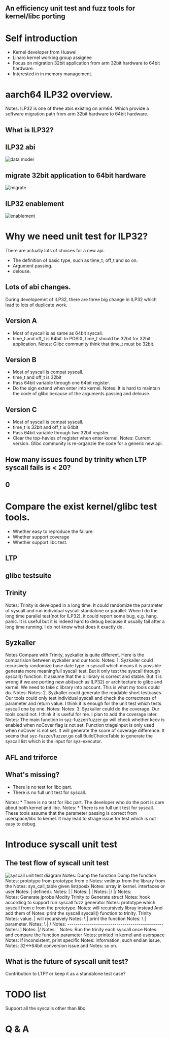 
An efficiency unit test and fuzz tools for kernel/libc porting
--------------------------------------------------------------

# Self introduction

*   Kernel developer from Huawei
*   Linaro kernel working group assignee
*   Focus on migration 32bit application from arm 32bit hardware to 64bit hardware.
*   Interested in in memory management.

# aarch64 ILP32 overview.
Notes: ILP32 is one of three abis existing on arm64. Which provide a software migration path from arm 32bit hardware to 64bit hardware.

## What is ILP32?
## ILP32 abi
![data model](images/data_model.png)

## migrate 32bit application to 64bit hardware
![migrate](images/migrate_32bit_app_to_64bit_hardware.jpg)

## ILP32 enablement
![enablement](images/aarch64_ilp32_architecture.jpg)

# Why we need unit test for ILP32?
There are actually lots of choices for a new api.
*   The definition of basic type, such as time_t, off_t and so on.
*   Argument passing.
*   delouse.

## Lots of abi changes.
During developemnt of ILP32, there are three big change in ILP32 which lead to lots of duplicate work.

## Version A
*   Most of syscall is as same as 64bit syscall.
*   time_t and off_t is 64bit. In POSIX, time_t should be 32bit for 32bit application.
Notes: Glibc community think that time_t must be 32bit.

## Version B
*   Most of syscall is compat syscall.
*   time_t and off_t is 32bit
*   Pass 64bit variable through one 64bit register.
*   Do the sign extend when enter into kernel.
Notes: It is hard to maintain the code of glibc because of the arguments passing and delouse.

## Version C
*   Most of syscall is compat syscall.
*   time_t is 32bit and off_t is 64bit
*   Pass 64bit variable through two 32bit register.
*   Clear the top-havies of register when enter kernel.
Notes: Current version. Glibc community is re-organzie the code for a generic new api.

## How many issues found by trinity when LTP syscall fails is < 20?

## 0

# Compare the exist kernel/glibc test tools.
*   Whether easy to reproduce the failure.
*   Whether support coverage
*   Whether support libc test.

## LTP

## glibc testsuite

## Trinity
Notes: Trinity is developed in a long time. It could randomize the parameter of syscall and run individual syscall standalone or parallel. When I do the long time parallel test(not for ILP32), it could report some bug, e.g. hang, panic. It is useful but it is indeed hard to debug because it usually fail after a long time running. I do not know what does it exactly do.

## Syzkaller
Notes Compare with Trinity, syzkaller is quite different. Here is the comparision between syzkaller and our tools:
Notes: 1.  Syzkaller could recursively randomize base date type in syscall which means it is possible generate more meaningfull syscall test. But it only test the syscall through syscall() function. It assume that the c library is correct and stable. But it is wrong if we are porting new abi(such as ILP32) or architecture to glibc and kernel. We need to take c library into account. This is what my tools could do.
Notes:
Notes: 2.  Syzkaller could generate the readable short testcases. Our tools could only test individual syscall and check the correctness of parameter and return value. I think it is enough for the unit test which tests syscall one by one.
Notes:
Notes: 3.  Syzkaller could do the coverage. Our tools could not. I think it is useful for me. I plan to add the coverage later.
Notes: The main function in syz-fuzzer/fuzzer.go will check whether kcov is enabled when noCover flag is not set.  Function triageInput is only used when noCover is not set. It will generate the score of coverage difference.  It seems that syz-fuzzer/fuzzer.go call BuildChoiceTable to generate the syscall list which is the input for syz-executor.

## AFL and triforce

## What's missing?
*   There is no test for libc part.
*   There is no full unit test for syscall.

Notes: *   There is no test for libc part.  The developer who do the port is care about both kernel and libc.
Notes: *   There is no full unit test for syscall. These tools assume that the parameter passing is correct from userspace/libc to kernel. It may lead to strage issue for test which is not easy to debug.

# Introduce syscall unit test

## The test flow of syscall unit test
![syscall unit test diagram](images/syscall_unit_test_diagram.jpg)
Notes: Dump the function                                 Dump the function
Notes: prototype from                                    prototype from c
Notes: vmlinux from the                                  library from the
Notes: sys_call_table                                    given list(posix
Notes: array in kernel.                                  interfaces or user
Notes:        |                                          defined).
Notes:        |                                                 |
Notes:        |                                                 |
Notes:       \|/                                               \|/
Notes:        `                                                 `
Notes: Generate jprobe        Modity Trinity to          Generate struct
Notes: hook according to      support run syscall        fuzz generator
Notes: prototype which        syscall from c             from the prototype.
Notes: will recursively       libray instead             And add them of
Notes: print the syscall      syscall() function         to trinity. Trinity
Notes: value.                       |                    will recursively
Notes:        \                     |                    print the function
Notes:         \                    |                    parameter.
Notes:          \                   |                           /
Notes:           -----------------------------------------------
Notes:                              |
Notes:                             \|/
Notes:                              `
Notes:               Run the trinity each syscall once
Notes:               and compare the function parameter
Notes:               printed in kernel and userspace
Notes:               If inconsistent, print specific
Notes:               information, such endian issue,
Notes:               32<->64bit conversion issue and
Notes:               so on.

## What is the future of syscall unit test?
Contribution to LTP? or keep it as a standalone test case?

# TODO list
Support all the syscalls other than libc.

# Q & A


